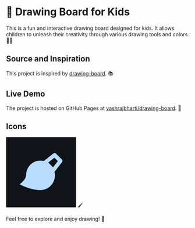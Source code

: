 # 🎨 Drawing Board for Kids

This is a fun and interactive drawing board designed for kids. It allows children to unleash their creativity through various drawing tools and colors. 🌈✨

## Source and Inspiration

This project is inspired by [drawing-board](https://github.com/jimmyurl/drawing-board). 📚

## Live Demo

The project is hosted on GitHub Pages at [yashrajbharti/drawing-board](https://github.com/yashrajbharti/drawing-board). 🚀

## Icons

![Icon](icons/icon-192x192.png) 🖌️

Feel free to explore and enjoy drawing! 🎉
